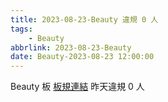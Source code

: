 ```yaml
---
title: 2023-08-23-Beauty 違規 0 人
tags:
    - Beauty
abbrlink: 2023-08-23-Beauty
date: Beauty-2023-08-23 12:00:00
---
```

Beauty 板 [板規連結](https://www.ptt.cc/bbs/Beauty/M.1630069980.A.84B.html)
昨天違規 0 人

